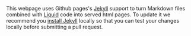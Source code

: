 This webpage uses Github pages's [Jekyll](https://jekyllrb.com) support to turn Markdown files combined with [Liquid](https://shopify.github.io/liquid/) code into served html pages. To update it we recommend you [install Jekyll](https://jekyllrb.com) locally so that you can test your changes locally before submitting a pull request.
